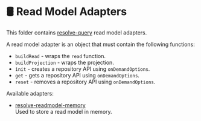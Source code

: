 # **🛢 Read Model Adapters**
This folder contains [resolve-query](../resolve-query) read model adapters.

A read model adapter is an object that must contain the following functions:  
* `buildRead` - wraps the `read` function.
* `buildProjection` - wraps the projection.
* `init` - creates a repository API using `onDemandOptions`.
* `get` - gets a repository API using `onDemandOptions`.
* `reset` - removes a repository API using `onDemandOptions`.

Available adapters:
* [resolve-readmodel-memory](./resolve-readmodel-memory)  
	Used to store a read model in memory.
